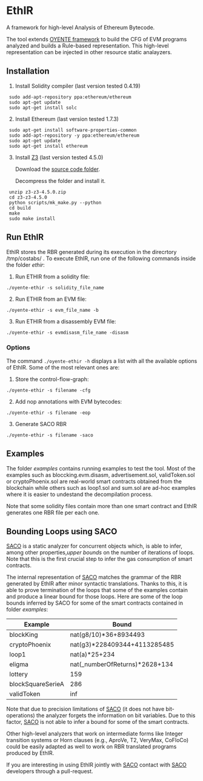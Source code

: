 EthIR
=====


A framework for high-level Analysis of Ethereum Bytecode.

The tool extends [OYENTE framework](https://github.com/melonproject/oyente) to build the CFG of EVM programs analyzed and builds a Rule-based representation. This high-level representation can be injected in other resource static analayzers. 

## Installation
1. Install Solidity compiler (last version tested 0.4.19)
```
 sudo add-apt-repository ppa:ethereum/ethereum
 sudo apt-get update
 sudo apt-get install solc
```

2. Install Ethereum (last version tested 1.7.3)
```
 sudo apt-get install software-properties-common
 sudo add-apt-repository -y ppa:ethereum/ethereum
 sudo apt-get update
 sudo apt-get install ethereum
```

3. Install [Z3](https://github.com/Z3Prover/z3/releases) (last version tested 4.5.0)

   Download the [source code folder](https://github.com/Z3Prover/z3/releases/tag/z3-4.5.0).

   Decompress the folder and install it.
```
 unzip z3-z3-4.5.0.zip
 cd z3-z3-4.5.0
 python scripts/mk_make.py --python
 cd build
 make
 sudo make install
```
## Run EthIR

EthIR stores the RBR generated during its execution in the direcrtory /tmp/costabs/ .
To execute EthIR, run one of the following commands inside the folder *ethir*:

1. Run ETHIR from a solidity file:
```
./oyente-ethir -s solidity_file_name 
```
2. Run ETHIR from an EVM file:
```
./oyente-ethir -s evm_file_name -b 
```
3. Run ETHIR from a disassembly EVM file:
```
./oyente-ethir -s evmdisasm_file_name -disasm 
```
### Options
The command `./oyente-ethir -h` displays a list with all the available options of EthIR. Some of the most relevant ones are:

1. Store the control-flow-graph:
```
./oyente-ethir -s filename -cfg
```
2. Add nop annotations with EVM bytecodes:
```
./oyente-ethir -s filename -eop
```
3. Generate SACO RBR
```
./oyente-ethir -s filename -saco
```
## Examples
The folder *examples* contains running examples to test the tool.
Most of the examples such as bloccking.evm.disasm, advertisement.sol, validToken.sol or cryptoPhoenix.sol are real-world smart contracts obtained from the blockchain while others such as loop1.sol and sum.sol are ad-hoc examples where it is easier to undestand the decompilation process.

Note that some solidity files contain more than one smart contract and EthIR generates one RBR file per each one.

## Bounding Loops using SACO
[SACO](http://costa.fdi.ucm.es/saco/web/) is a static analyzer for concurrent objects which, is able to infer, among other properties,*upper bounds* on the number of iterations of loops. Note that this is the first crucial step to infer the gas
consumption of smart contracts.

The internal representation of [SACO](http://costa.fdi.ucm.es/saco/web/) matches the grammar of the RBR generated by EthIR after minor syntactic translations. Thanks to this, it is able to prove termination of the loops that some of the examples contain and produce a linear
bound for those loops. Here are some of the loop bounds inferred by SACO for some of the smart contracts contained in folder *examples*:

|Example|Bound|
|--|--|
| blockKing | nat(g8/10)*36+8934493 |
| cryptoPhoenix | nat(g3)*228409344+4113285485 |
| loop1 | nat(a)*25+234 |
| eligma | nat(_numberOfReturns)*2628+134 |
| lottery | 159 |
| blockSquareSerieA | 286 |
| validToken | inf |

Note that due to precision limitations of [SACO](http://costa.fdi.ucm.es/saco/web/) (it does not have bit-operations) the analyzer forgets the
information on bit variables. Due to this factor, [SACO](http://costa.fdi.ucm.es/saco/web/) is not able to infer a bound for some of the smart contracts.

Other high-level analyzers that work on intermediate forms like Integer transition systems or Horn clauses  (e.g., AproVe, T2, VeryMax, CoFloCo) could be easily adapted as well to work on RBR translated programs produced by EthIR. 

If you are interesting in using EthIR jointly with [SACO](http://costa.fdi.ucm.es/saco/web/) contact with [SACO](http://costa.fdi.ucm.es/saco/web/) developers through a pull-request.
